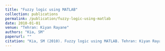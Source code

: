 ```yaml
---
title: "Fuzzy logic using MATLAB"
collection: publications
permalink: /publication/fuzzy-logic-using-matlab
date: 2010-01-01
venue: "Tehran: Kiyan Rayane"
authors: "Kia, SM"
paperurl: ""
citation: "Kia, SM (2010). Fuzzy logic using MATLAB. Tehran: Kiyan Rayane."
---
```

